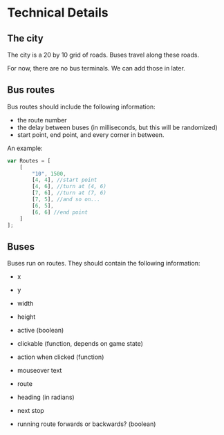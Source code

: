 # Technical Details

## The city

The city is a 20 by 10 grid of roads. Buses travel along these roads.

For now, there are no bus terminals. We can add those in later.

## Bus routes

Bus routes should include the following information:

- the route number
- the delay between buses (in milliseconds, but this will be randomized)
- start point, end point, and every corner in between.

An example:

```javascript
var Routes = [
    [
        "10", 1500,
        [4, 4], //start point
        [4, 6], //turn at (4, 6)
        [7, 6], //turn at (7, 6)
        [7, 5], //and so on...
        [6, 5],
        [6, 6] //end point
    ]
];
```

## Buses

Buses run on routes. They should contain the following information:

- x
- y
- width
- height
- active (boolean)
- clickable (function, depends on game state)
- action when clicked (function)
- mouseover text

- route
- heading (in radians)
- next stop
- running route forwards or backwards? (boolean)